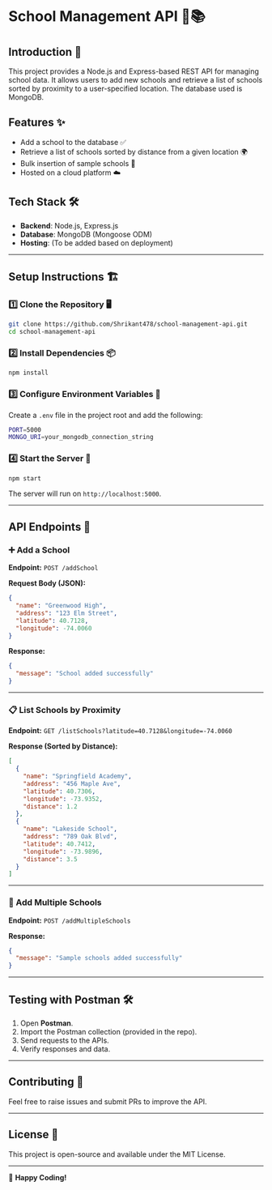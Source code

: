 # School Management API 🚀📚

## Introduction 🎯
This project provides a Node.js and Express-based REST API for managing school data. It allows users to add new schools and retrieve a list of schools sorted by proximity to a user-specified location. The database used is MongoDB.

## Features ✨
- Add a school to the database ✅
- Retrieve a list of schools sorted by distance from a given location 🌍
- Bulk insertion of sample schools 🏫
- Hosted on a cloud platform ☁️

## Tech Stack 🛠️
- **Backend**: Node.js, Express.js
- **Database**: MongoDB (Mongoose ODM)
- **Hosting**: (To be added based on deployment)

---

## Setup Instructions 🏗️

### 1️⃣ Clone the Repository 🖥️
```sh
git clone https://github.com/Shrikant478/school-management-api.git
cd school-management-api
```

### 2️⃣ Install Dependencies 📦
```sh
npm install
```

### 3️⃣ Configure Environment Variables 🔑
Create a `.env` file in the project root and add the following:
```sh
PORT=5000
MONGO_URI=your_mongodb_connection_string
```

### 4️⃣ Start the Server 🚀
```sh
npm start
```
The server will run on `http://localhost:5000`.

---

## API Endpoints 📡

### ➕ Add a School
**Endpoint:** `POST /addSchool`

**Request Body (JSON):**
```json
{
  "name": "Greenwood High",
  "address": "123 Elm Street",
  "latitude": 40.7128,
  "longitude": -74.0060
}
```

**Response:**
```json
{
  "message": "School added successfully"
}
```

---

### 📋 List Schools by Proximity
**Endpoint:** `GET /listSchools?latitude=40.7128&longitude=-74.0060`

**Response (Sorted by Distance):**
```json
[
  {
    "name": "Springfield Academy",
    "address": "456 Maple Ave",
    "latitude": 40.7306,
    "longitude": -73.9352,
    "distance": 1.2
  },
  {
    "name": "Lakeside School",
    "address": "789 Oak Blvd",
    "latitude": 40.7412,
    "longitude": -73.9896,
    "distance": 3.5
  }
]
```

---

### 🏫 Add Multiple Schools
**Endpoint:** `POST /addMultipleSchools`

**Response:**
```json
{
  "message": "Sample schools added successfully"
}
```

---

## Testing with Postman 🛠️
1. Open **Postman**.
2. Import the Postman collection (provided in the repo).
3. Send requests to the APIs.
4. Verify responses and data.

---

## Contributing 🤝
Feel free to raise issues and submit PRs to improve the API.

---

## License 📜
This project is open-source and available under the MIT License.

---

🚀 **Happy Coding!**

